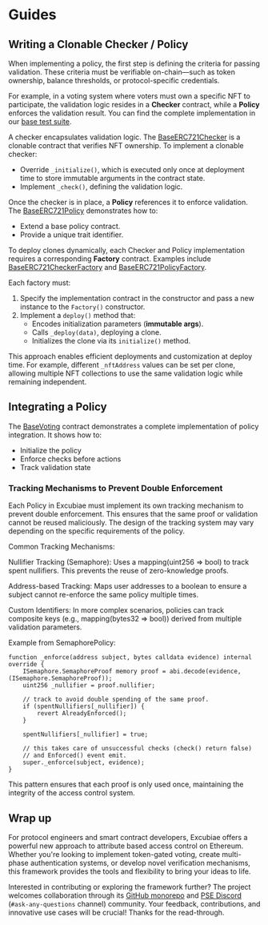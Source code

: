 # Guides

## Writing a Clonable Checker / Policy

When implementing a policy, the first step is defining the criteria for passing validation. These criteria must be verifiable on-chain—such as token ownership, balance thresholds, or protocol-specific credentials.

For example, in a voting system where voters must own a specific NFT to participate, the validation logic resides in a **Checker** contract, while a **Policy** enforces the validation result. You can find the complete implementation in our [base test suite](https://github.com/privacy-scaling-explorations/excubiae/tree/main/packages/contracts/test/examples/base).

A checker encapsulates validation logic. The [BaseERC721Checker](https://github.com/privacy-scaling-explorations/excubiae/blob/main/packages/contracts/test/examples/base/BaseERC721Checker.sol) is a clonable contract that verifies NFT ownership. To implement a clonable checker:

- Override `_initialize()`, which is executed only once at deployment time to store immutable arguments in the contract state.
- Implement `_check()`, defining the validation logic.

Once the checker is in place, a **Policy** references it to enforce validation. The [BaseERC721Policy](https://github.com/privacy-scaling-explorations/excubiae/blob/main/packages/contracts/test/examples/base/BaseERC721Policy.sol) demonstrates how to:

- Extend a base policy contract.
- Provide a unique trait identifier.

To deploy clones dynamically, each Checker and Policy implementation requires a corresponding **Factory** contract. Examples include [BaseERC721CheckerFactory](https://github.com/privacy-scaling-explorations/excubiae/blob/main/packages/contracts/test/examples/base/BaseERC721CheckerFactory.sol) and [BaseERC721PolicyFactory](https://github.com/privacy-scaling-explorations/excubiae/blob/main/packages/contracts/test/examples/base/BaseERC721PolicyFactory.sol).

Each factory must:

1. Specify the implementation contract in the constructor and pass a new instance to the `Factory()` constructor.
2. Implement a `deploy()` method that:
    - Encodes initialization parameters (**immutable args**).
    - Calls `_deploy(data)`, deploying a clone.
    - Initializes the clone via its `initialize()` method.

This approach enables efficient deployments and customization at deploy time. For example, different `_nftAddress` values can be set per clone, allowing multiple NFT collections to use the same validation logic while remaining independent.

## Integrating a Policy

The [BaseVoting](https://github.com/privacy-scaling-explorations/excubiae/blob/main/packages/contracts/test/examples/base/BaseVoting.sol) contract demonstrates a complete implementation of policy integration. It shows how to:

- Initialize the policy
- Enforce checks before actions
- Track validation state

### Tracking Mechanisms to Prevent Double Enforcement

Each Policy in Excubiae must implement its own tracking mechanism to prevent double enforcement. This ensures that the same proof or validation cannot be reused maliciously. The design of the tracking system may vary depending on the specific requirements of the policy.

Common Tracking Mechanisms:

Nullifier Tracking (Semaphore): Uses a mapping(uint256 => bool) to track spent nullifiers. This prevents the reuse of zero-knowledge proofs.

Address-based Tracking: Maps user addresses to a boolean to ensure a subject cannot re-enforce the same policy multiple times.

Custom Identifiers: In more complex scenarios, policies can track composite keys (e.g., mapping(bytes32 => bool)) derived from multiple validation parameters.

Example from SemaphorePolicy:

```solidity
function _enforce(address subject, bytes calldata evidence) internal override {
    ISemaphore.SemaphoreProof memory proof = abi.decode(evidence, (ISemaphore.SemaphoreProof));
    uint256 _nullifier = proof.nullifier;

    // track to avoid double spending of the same proof.
    if (spentNullifiers[_nullifier]) {
        revert AlreadyEnforced();
    }

    spentNullifiers[_nullifier] = true;

    // this takes care of unsuccessful checks (check() return false)
    // and Enforced() event emit.
    super._enforce(subject, evidence);
}
```

This pattern ensures that each proof is only used once, maintaining the integrity of the access control system.

## Wrap up

For protocol engineers and smart contract developers, Excubiae offers a powerful new approach to attribute based access control on Ethereum. Whether you're looking to implement token-gated voting, create multi-phase authentication systems, or develop novel verification mechanisms, this framework provides the tools and flexibility to bring your ideas to life.

Interested in contributing or exploring the framework further? The project welcomes collaboration through its [GitHub monorepo](https://github.com/privacy-scaling-explorations/excubiae) and [PSE Discord](https://discord.com/invite/sF5CT5rzrR) (`#ask-any-questions` channel) community. Your feedback, contributions, and innovative use cases will be crucial! Thanks for the read-through.
